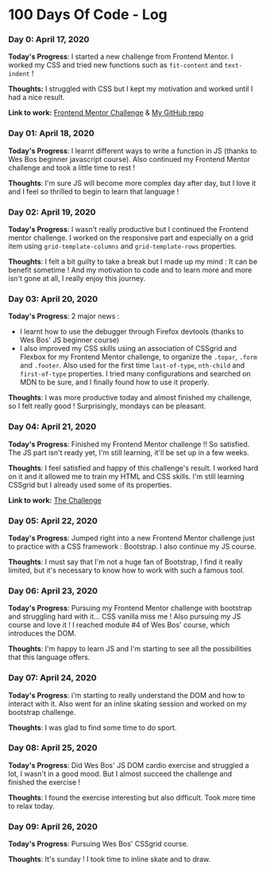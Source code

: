# 100 Days Of Code - Log

### Day 0: April 17, 2020

**Today's Progress**: I started a new challenge from Frontend Mentor. I worked my CSS and tried new functions such as `fit-content` and `text-indent` !

**Thoughts:** I struggled with CSS but I kept my motivation and worked until I had a nice result.

**Link to work:** [Frontend Mentor Challenge](https://www.frontendmentor.io/challenges/url-shortening-api-landing-page-2ce3ob-G) & [My GitHub repo](https://github.com/SpookyUmi/url_shortening_frontendmentor)

### Day 01: April 18, 2020

**Today's Progress**: I learnt different ways to write a function in JS (thanks to Wes Bos beginner javascript course). Also continued my Frontend Mentor challenge and took a little time to rest !

**Thoughts**: I'm sure JS will become more complex day after day, but I love it and I feel so thrilled to begin to learn that language !


### Day 02: April 19, 2020

**Today's Progress**: I wasn't really productive but I continued the Frontend mentor challenge. I worked on the responsive part and especially on a grid item using `grid-template-columns` and `grid-template-rows` properties.

**Thoughts**: I felt a bit guilty to take a break but I made up my mind : It can be benefit sometime ! And my motivation to code and to learn more and more isn't gone at all, I really enjoy this journey.


### Day 03: April 20, 2020

**Today's Progress**: 2 major news :
- I learnt how to use the debugger through Firefox devtools (thanks to Wes Bos' JS beginner course)
- I also improved my CSS skills using an association of CSSgrid and Flexbox for my <!-- almost finished --> Frontend Mentor challenge, to organize the `.topar`, `.form` and `.footer`. Also used for the first time `last-of-type`, `nth-child` and `first-of-type` properties. I tried many configurations and searched on MDN to be sure, and I finally found how to use it properly.

**Thoughts**: I was more productive today and almost finished my challenge, so I felt really good ! Surprisingly, mondays can be pleasant.


### Day 04: April 21, 2020

**Today's Progress**: Finished my Frontend Mentor challenge !! So satisfied. The JS part isn't ready yet, I'm still learning, it'll be set up in a few weeks.

**Thoughts**: I feel satisfied and happy of this challenge's result. I worked hard on it and it allowed me to train my HTML and CSS skills. I'm still learning CSSgrid but I already used some of its properties.

**Link to work:** [The Challenge](https://url-shortening-frontend-mentor-without-js.netlify.app/)


### Day 05: April 22, 2020

**Today's Progress**: Jumped right into a new Frontend Mentor challenge just to practice with a CSS framework : Bootstrap. I also continue my JS course.

**Thoughts**: I must say that I'm not a huge fan of Bootstrap, I find it really limited, but it's necessary to know how to work with such a famous tool.


### Day 06: April 23, 2020

**Today's Progress**: Pursuing my Frontend Mentor challenge with bootstrap and struggling hard with it... CSS vanilla miss me ! Also pursuing my JS course and love it ! I reached module #4 of Wes Bos' course, which introduces the DOM.

**Thoughts**: I'm happy to learn JS and I'm starting to see all the possibilities that this language offers.


### Day 07: April 24, 2020

**Today's Progress**: i'm starting to really understand the DOM and how to interact with it. Also went for an inline skating session and worked on my bootstrap challenge.

**Thoughts**: I was glad to find some time to do sport.


### Day 08: April 25, 2020

**Today's Progress**: Did Wes Bos' JS DOM cardio exercise and struggled a lot, I wasn't in a good mood. But I almost succeed the challenge and finished the exercise !

**Thoughts**: I found the exercise interesting but also difficult. Took more time to relax today.


### Day 09: April 26, 2020

**Today's Progress**: Pursuing Wes Bos' CSSgrid course.

**Thoughts**: It's sunday ! I took time to inline skate and to draw.
